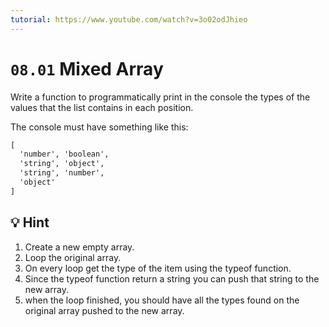 ```yaml
---
tutorial: https://www.youtube.com/watch?v=3o02odJhieo
---
```


# `08.01` Mixed Array

Write a function to programmatically print in the console the types of the values that the list contains in each position.

The console must have something like this:
```md
[
  'number', 'boolean',
  'string', 'object',
  'string', 'number',
  'object'
]
```

## :bulb: Hint 

1. Create a new empty array.
2. Loop the original array.
3. On every loop get the type of the item using the typeof function.
4. Since the typeof function return a string you can push that string to the new array.
5. when the loop finished, you should have all the types found on the original array pushed to the new array.